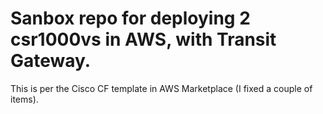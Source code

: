 Sanbox repo for deploying 2 csr1000vs in AWS, with Transit Gateway. 
===================================
This is per the Cisco CF template in AWS Marketplace (I fixed a couple of items). 
